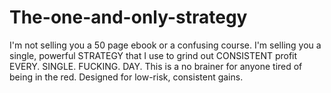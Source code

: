 # The-one-and-only-strategy
I'm not selling you a 50 page ebook or a confusing course. I'm selling you a single, powerful STRATEGY that I use to grind out CONSISTENT profit EVERY. SINGLE. FUCKING. DAY.  This is a no brainer for anyone tired of being in the red. Designed for low-risk, consistent gains.
